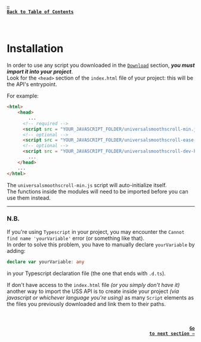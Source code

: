 #### <a href = "https://github.com/CristianDavideConte/universalSmoothScroll#table-of-contents"><code>&#8678; Back to Table of Contents</code></a>
<br/>

# Installation
In order to use any script you downloaded in the [`Download`](./Download.md) section, ***you must import it into your project***. <br/>
Look for the `<head>` section of the `index.html` file of your project: this will be the API's entrypoint. <br/>

For example: <br/>
```html
<html>
    <head>
        ...
      <!-- required -->
      <script src = "YOUR_JAVASCRIPT_FOLDER/universalsmoothscroll-min.js"></script>        
      <!-- optional -->       
      <script src = "YOUR_JAVASCRIPT_FOLDER/universalsmoothscroll-ease-functions-min.js" type = "module"></script> 
      <!-- optional -->
      <script src = "YOUR_JAVASCRIPT_FOLDER/universalsmoothscroll-dev-helpers-min.js" type = "module"></script>    
        ...
    </head>
    ...
</html>
```

The `universalsmoothscroll-min.js` script will auto-initialize itself. <br/>
The functions inside the modules will need to be imported before you can use them instead. 

---

### N.B. 
If you're using `Typescript` in your project, you may encounter the `Cannot find name 'yourVariable'` error (or something like that). <br/>
In order to solve this problem, you have to manually declare `yourVariable` by adding:
```typescript
declare var yourVariable: any
``` 
in your Typescript declaration file (the one that ends with `.d.ts`). <br/>

If don't have access to the `index.html` file _(or you simply don't have it)_ another way to import the USS API is to create inside your project _(via javascript or whichever language you're using)_ as many `Script` elements as the files you previously downloaded and link them to their paths. <br/>

<br/>

#### <p align="right"><a href = "./HowItWorks.md"><code>Go to next section &#8680;</code></a></p>
